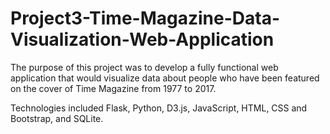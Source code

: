 # Project3-Time-Magazine-Data-Visualization-Web-Application

The purpose of this project was to develop a fully functional web application that would visualize data about people who have been featured on the cover of Time Magazine from 1977 to 2017.

Technologies included Flask, Python, D3.js, JavaScript, HTML, CSS and Bootstrap, and SQLite.

